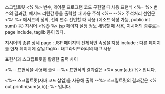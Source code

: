 스크립트릿 <% %> 변수, 제어문 프로그램 코드 구현할 때 사용
표현식 <%= %> 변수의 결과값, 메서드 리턴값 등을 출력할 때 사용
주석 <%-- --%> 주석처리
선언문 <%! %> 메서드의 정의, 전역 변수 선언할 때 사용 (메소드 작성 가능, public int sum() 등)
지시어 <%@ %> jsp 페이지 설정 정보 세팅할 때 사용, 지시어의 종류로는 page include, taglib 등이 있다.

지시어의 종류 상세
page : JSP 페이지의 전체적인 속성을 지정
include : 다른 페이지를 현재 페이지에 삽입
taglib : 태그라이브러리의 태그 사용

표현식과 스크립트릿을 활용한 출력 차이


<%-- 표현식을 사용해 출력 --%>
	표현식의 결과값은 <%= sum(a,b) %> 입니다. <br/>

 <%-- 스크립트릿(자바 코드 삽입)을 사용해 출력 --%>
스크립트릿의 결과값은 <% out.println(sum(a,b)); %> 입니다.

